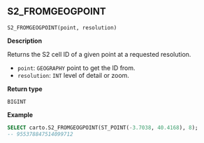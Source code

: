 ## S2_FROMGEOGPOINT

```sql:signature
S2_FROMGEOGPOINT(point, resolution)
```

**Description**

Returns the S2 cell ID of a given point at a requested resolution.

* `point`: `GEOGRAPHY` point to get the ID from.
* `resolution`: `INT` level of detail or zoom.

**Return type**

`BIGINT`

**Example**

```sql
SELECT carto.S2_FROMGEOGPOINT(ST_POINT(-3.7038, 40.4168), 8);
-- 955378847514099712
```
